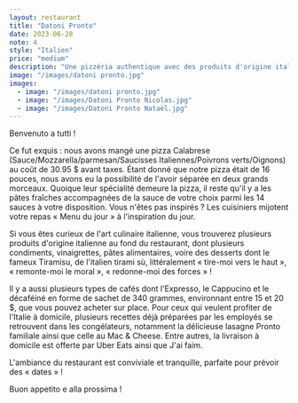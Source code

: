 ```yaml
---
layout: restaurant
title: "Datoni Pronto"
date: 2023-06-28
note: 4
style: "Italien"
price: "medium"
description: "Une pizzéria authentique avec des produits d'origine italienne et une ambiance parfaite pour les rendez-vous galants !"
image: "/images/datoni pronto.jpg"
images:
  - image: "/images/datoni pronto.jpg"
  - image: "/images/Datoni Pronto Nicolas.jpg"
  - image: "/images/Datoni Pronto Nataël.jpg"
---
```


Benvenuto a tutti ! 

Ce fut exquis : nous avons mangé une pizza Calabrese (Sauce/Mozzarella/parmesan/Saucisses Italiennes/Poivrons verts/Oignons) au coût de 30.95 $ avant taxes. Étant donné que notre pizza était de 16 pouces, nous avons eu la possibilité de l'avoir séparée en deux grands morceaux. Quoique leur spécialité demeure la pizza, il reste qu'il y a les pâtes fraîches accompagnées de la sauce de votre choix parmi les 14 sauces à votre disposition. Vous n'êtes pas inspirés ? Les cuisiniers mijotent votre repas « Menu du jour » à l'inspiration du jour.

Si vous êtes curieux de l'art culinaire italienne, vous trouverez plusieurs produits d'origine italienne au fond du restaurant, dont plusieurs condiments, vinaigrettes, pâtes alimentaires, voire des desserts dont le fameux Tiramisu, de l'italien tirami sù, littéralement « tire-moi vers le haut », « remonte-moi le moral », « redonne-moi des forces » ! 

Il y a aussi plusieurs types de cafés dont l'Expresso, le Cappucino et le décaféiné en forme de sachet de 340 grammes, environnant entre 15 et 20 $, que vous pouvez acheter sur place. Pour ceux qui veulent profiter de l'Italie à domicile, plusieurs recettes déjà préparées par les employés se retrouvent dans les congélateurs, notamment la délicieuse lasagne Pronto familiale ainsi que celle au Mac & Cheese. Entre autres, la livraison à domicile est offerte par Uber Eats ainsi que J'ai faim.

L'ambiance du restaurant est conviviale et tranquille, parfaite pour prévoir des « dates » ! 

Buon appetito e alla prossima ! 